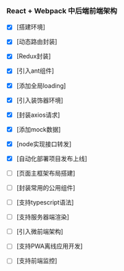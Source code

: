 
### React + Webpack 中后端前端架构

- [x] [搭建环境] <br/>
- [x] [动态路由封装] <br/>
- [x] [Redux封装] <br/>
- [x] [引入ant组件] <br/>
- [x] [添加全局loading] <br/>
- [x] [引入装饰器环境] <br/>
- [x] [封装axios请求] <br/>
- [x] [添加mock数据] <br/>
- [x] [node实现接口转发] <br/>
- [x] [自动化部署项目发布上线] <br/>
- [ ] [页面主框架布局搭建] <br/>
- [ ] [封装常用的公用组件] <br/>
- [ ] [支持typescript语法] <br/>
- [ ] [支持服务器端渲染] <br/>
- [ ] [引入微前端架构] <br/>
- [ ] [支持PWA离线应用开发] <br/>
- [ ] [支持前端监控] <br/>





